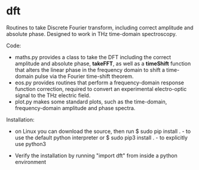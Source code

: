 # dft

Routines to take Discrete Fourier transform, including correct amplitude and absolute phase. Designed to work in THz time-domain spectroscopy.

Code: 
- maths.py provides a class to take the DFT including the correct amplitude and absolute phase, <b>takeFFT</b>, as well as a <b>timeShift</b> function that alters the linear phase in the frequency domain to shift a time-domain pulse via the Fourier time-shift theorem.
- eos.py provides routines that perform a frequency-domain response function correction, required to convert an experimental electro-optic signal to the THz electric field.
- plot.py makes some standard plots, such as the time-domain, frequency-domain amplitude and phase spectra.

Installation:
- on Linux you can download the source, then run
     $ sudo pip install .          - to use the default python interpreter
  or $ sudo pip3 install .         - to explicitly use python3

- Verify the installation by running "import dft" from inside a python environment
